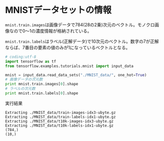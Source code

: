 # MNISTデータセットの情報

`mnist.train.images`は画像データで784(28の2乗)次元のベクトル。モノクロ画像なので0〜1の濃度情報が格納されている。

`mnist.train.labels`はラベル(正解データ)で10次元のベクトル。数字の7が正解ならば、7番目の要素の値のみが1になっているベクトルとなる。

```python
# coding:utf-8
import tensorflow as tf
from tensorflow.examples.tutorials.mnist import input_data

mnist = input_data.read_data_sets("./MNIST_data/", one_hot=True)
# 画像データの次元数
print mnist.train.images[0].shape
# ラベルの次元数
print mnist.train.labels[0].shape
```

実行結果

```
Extracting ./MNIST_data/train-images-idx3-ubyte.gz
Extracting ./MNIST_data/train-labels-idx1-ubyte.gz
Extracting ./MNIST_data/t10k-images-idx3-ubyte.gz
Extracting ./MNIST_data/t10k-labels-idx1-ubyte.gz
(784,)
(10,)
```
